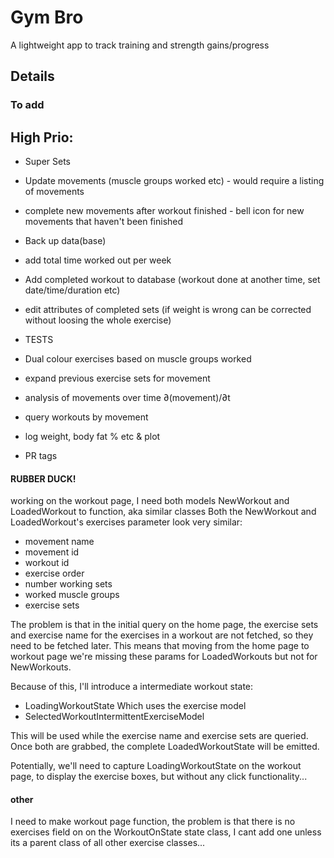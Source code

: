 # Gym Bro

A lightweight app to track training and strength gains/progress

## Details

### To add
## High Prio:
- Super Sets
- Update movements (muscle groups worked etc) - would require a listing of movements
- complete new movements after workout finished - bell icon for new movements that haven't been finished
- Back up data(base)
- add total time worked out per week
- Add completed workout to database (workout done at another time, set date/time/duration etc)
- edit attributes of completed sets (if weight is wrong can be corrected without loosing the whole exercise)
- TESTS
- Dual colour exercises based on muscle groups worked
- expand previous exercise sets for movement

- analysis of movements over time ∂(movement)/∂t
- query workouts by movement
- log weight, body fat % etc & plot
- PR tags

#### RUBBER DUCK!
working on the workout page, I need both models NewWorkout and LoadedWorkout to function, aka similar classes
Both the NewWorkout and LoadedWorkout's exercises parameter look very similar:
- movement name
- movement id
- workout id
- exercise order
- number working sets
- worked muscle groups
- exercise sets

The problem is that in the initial query on the home page, the exercise sets and exercise name for
the exercises in a workout are not fetched, so they need to be fetched later. 
This means that moving from the home page to workout page we're missing these params for LoadedWorkouts
but not for NewWorkouts.

Because of this, I'll introduce a intermediate workout state: 
- LoadingWorkoutState
Which uses the exercise model
- SelectedWorkoutIntermittentExerciseModel

This will be used while the exercise name and exercise sets are queried.
Once both are grabbed, the complete LoadedWorkoutState will be emitted.

Potentially, we'll need to capture LoadingWorkoutState on the workout page, to display the exercise
boxes, but without any click functionality...


#### other
I need to make workout page function, the problem is that there is no exercises field on
on the WorkoutOnState state class, I cant add one unless its a parent class of all other exercise classes...


